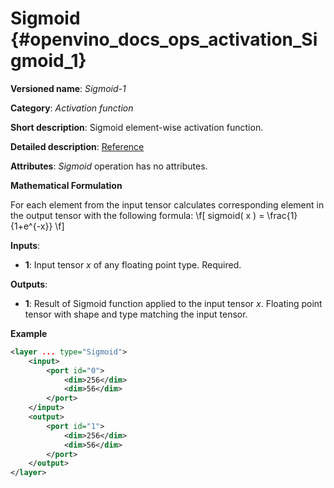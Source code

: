 # Sigmoid {#openvino_docs_ops_activation_Sigmoid_1}

**Versioned name**: *Sigmoid-1*

**Category**: *Activation function*

**Short description**: Sigmoid element-wise activation function.

**Detailed description**: [Reference](https://deepai.org/machine-learning-glossary-and-terms/sigmoid-function)

**Attributes**: *Sigmoid* operation has no attributes.

**Mathematical Formulation**

   For each element from the input tensor calculates corresponding
    element in the output tensor with the following formula:
\f[
sigmoid( x ) = \frac{1}{1+e^{-x}}
\f]

**Inputs**:

*   **1**: Input tensor *x* of any floating point type. Required.

**Outputs**:

*   **1**: Result of Sigmoid function applied to the input tensor *x*. Floating point tensor with shape and type matching the input tensor.

**Example**

```xml
<layer ... type="Sigmoid">
    <input>
        <port id="0">
            <dim>256</dim>
            <dim>56</dim>
        </port>
    </input>
    <output>
        <port id="1">
            <dim>256</dim>
            <dim>56</dim>
        </port>
    </output>
</layer>

```
